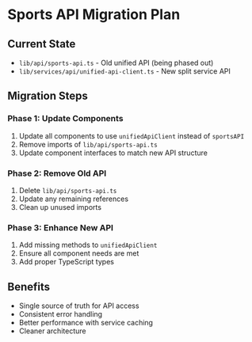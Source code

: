 # Sports API Migration Plan

## Current State
- `lib/api/sports-api.ts` - Old unified API (being phased out)
- `lib/services/api/unified-api-client.ts` - New split service API

## Migration Steps

### Phase 1: Update Components
1. Update all components to use `unifiedApiClient` instead of `sportsAPI`
2. Remove imports of `lib/api/sports-api.ts`
3. Update component interfaces to match new API structure

### Phase 2: Remove Old API
1. Delete `lib/api/sports-api.ts`
2. Update any remaining references
3. Clean up unused imports

### Phase 3: Enhance New API
1. Add missing methods to `unifiedApiClient`
2. Ensure all component needs are met
3. Add proper TypeScript types

## Benefits
- Single source of truth for API access
- Consistent error handling
- Better performance with service caching
- Cleaner architecture
